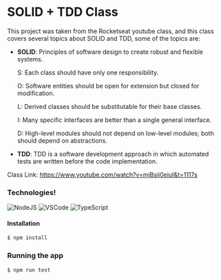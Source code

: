 # SOLID + TDD Class

This project was taken from the Rocketseat youtube class, and this class covers several topics about SOLID and TDD, some of the topics are:

- **SOLID**: Principles of software design to create robust and flexible systems.

  S: Each class should have only one responsibility.

  O: Software entities should be open for extension but closed for modification.

  L: Derived classes should be substitutable for their base classes.

  I: Many specific interfaces are better than a single general interface.

  D: High-level modules should not depend on low-level modules; both should depend on abstractions.

- **TDD**: TDD is a software development approach in which automated tests are written before the code implementation.

Class Link: https://www.youtube.com/watch?v=mjBsii0eiuI&t=1117s

### Technologies!

![NodeJS](https://img.shields.io/badge/Node.js-43853D?style=for-the-badge&logo=node.js&logoColor=white)
![VSCode](https://img.shields.io/badge/Visual_Studio_Code-0078D4?style=for-the-badge&logo=visual%20studio%20code&logoColor=white)
![TypeScript](https://img.shields.io/badge/TypeScript-007ACC?style=for-the-badge&logo=typescript&logoColor=white)

#### Installation

```bash
$ npm install
```

### Running the app

```bash
$ npm run test

```
